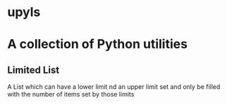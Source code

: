 # upyls
A collection of Python utilities
=================================
Limited List
-------------
A List which can have a lower limit nd an upper limit set and only be filled with the number of items set by those 
limits
